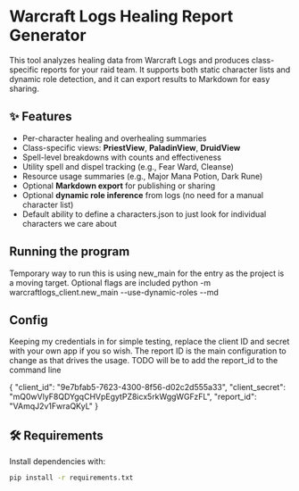 # Warcraft Logs Healing Report Generator

This tool analyzes healing data from Warcraft Logs and produces class-specific reports for your raid team. It supports both static character lists and dynamic role detection, and it can export results to Markdown for easy sharing.

## ✨ Features

- Per-character healing and overhealing summaries
- Class-specific views: **PriestView**, **PaladinView**, **DruidView**
- Spell-level breakdowns with counts and effectiveness
- Utility spell and dispel tracking (e.g., Fear Ward, Cleanse)
- Resource usage summaries (e.g., Major Mana Potion, Dark Rune)
- Optional **Markdown export** for publishing or sharing
- Optional **dynamic role inference** from logs (no need for a manual character list)
- Default ability to define a characters.json to just look for individual characters we care about

## Running the program

Temporary way to run this is using new_main for the entry as the project is a moving target. Optional flags are included
python -m warcraftlogs_client.new_main --use-dynamic-roles --md


## Config

Keeping my credentials in for simple testing, replace the client ID and secret with your own app if you so wish. The report ID is the main configuration to change as that drives the usage. TODO will be to add the report_id to the command line

{
    "client_id": "9e7bfab5-7623-4300-8f56-d02c2d555a33",
    "client_secret": "mQ0wVlyF8QDYgqCHVpEgytPZ8icx5rkWggWGFzFL",
    "report_id": "VAmqJ2v1FwraQKyL"
}


## 🛠 Requirements

Install dependencies with:

```bash
pip install -r requirements.txt


